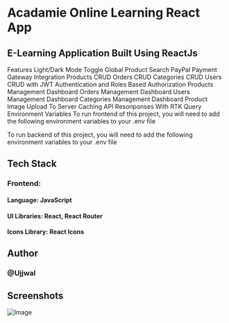 # Acadamie Online Learning React App

## E-Learning Application Built Using ReactJs 

Features
Light/Dark Mode Toggle
Global Product Search
PayPal Payment Gateway Integration
Products CRUD
Orders CRUD
Categories CRUD
Users CRUD with JWT Authentication and Roles Based Authorization
Products Management Dashboard
Orders Management Dashboard
Users Management Dashboard
Categories Management Dashboard
Product Image Upload To Server
Caching API Resonponses With RTK Query
Environment Variables
To run frontend of this project, you will need to add the following environment variables to your .env file



To run backend of this project, you will need to add the following environment variables to your .env file


## Tech Stack
### Frontend:
#### Language: JavaScript
#### UI Libraries: React, React Router
#### Icons Library: React Icons

## Author
### @Ujjwal

## Screenshots
![Image](https://github.com/user-attachments/assets/504cdafe-803f-42b9-ba65-cbd50cc8877d)
